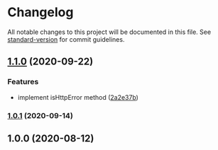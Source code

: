 # Changelog

All notable changes to this project will be documented in this file. See [standard-version](https://github.com/conventional-changelog/standard-version) for commit guidelines.

## [1.1.0](https://github.com/jdpnielsen/http-error/compare/v1.0.1...v1.1.0) (2020-09-22)


### Features

* implement isHttpError method ([2a2e37b](https://github.com/jdpnielsen/http-error/commit/2a2e37b40f3a3e8c7c4e93bc8b36cca89f3a25d4))

### [1.0.1](https://github.com/jdpnielsen/http-error/compare/v1.0.0...v1.0.1) (2020-09-14)

## 1.0.0 (2020-08-12)
